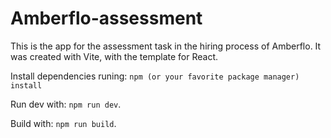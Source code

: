 # Amberflo-assessment
This is the app for the assessment task in the hiring process of Amberflo. It was created with Vite, with the template for React. 

Install dependencies runing: `npm (or your favorite package manager) install`

Run dev with: `npm run dev`.

Build with: `npm run build`.